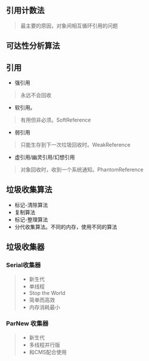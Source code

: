 ## 引用计数法
> 最主要的原因，对象间相互循环引用的问题

## 可达性分析算法

## 引用
* 强引用
> 永远不会回收
* 软引用。
> 有用但非必须。SoftReference
* 弱引用
> 只能生存到下一次垃圾回收时。WeakReference
* 虚引用/幽灵引用/幻想引用
> 对象回收时，收到一个系统通知。PhantomReference

## 垃圾收集算法
* 标记-清除算法
* 复制算法
* 标记-整理算法
* 分代收集算法。不同的内存，使用不同的算法

## 垃圾收集器
### Serial收集器
> * 新生代
> * 单线程
> * Stop the World
> * 简单而高效
> * 内存消耗最小

### ParNew 收集器
> * 新生代
> * 多线程并行版
> * 和CMS配合使用 